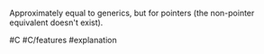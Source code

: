 Approximately equal to generics, but for pointers (the non-pointer equivalent doesn't exist).

#C #C/features #explanation 
